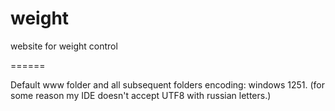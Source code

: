 weight
======

website for weight control

======

Default www folder and all subsequent folders encoding: windows 1251.
(for some reason my IDE doesn't accept UTF8 with russian letters.)